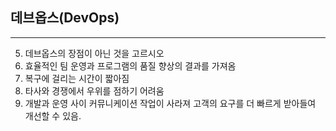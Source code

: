 ## 데브옵스(DevOps)

--- 

5. 데브옵스의 장점이 아닌 것을 고르시오
  1. 효율적인 팀 운영과 프로그램의 품질 향상의 결과를 가져옴
  2. 복구에 걸리는 시간이 짧아짐
  3. 타사와 경쟁에서 우위를 점하기 어려움
  4. 개발과 운영 사이 커뮤니케이션 작업이 사라져 고객의 요구를 더 빠르게 받아들여 개선할 수 있음.
